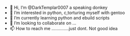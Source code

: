 - 👋 Hi, I’m @DarkTemplar0007 a speaking donkey
- 👀 I’m interested in python, c,torturing myself with gentoo 
- 🌱 I’m currently learning python and ebuild scripts
- 💞️ I’m looking to collaborate on ... 
- 📫 How to reach me ..............just dont. Not good idea

<!---
DarkTemplar0007/DarkTemplar0007 is a ✨ special ✨ repository because its `README.md` (this file) appears on your GitHub profile.
You can click the Preview link to take a look at your changes.
--->
